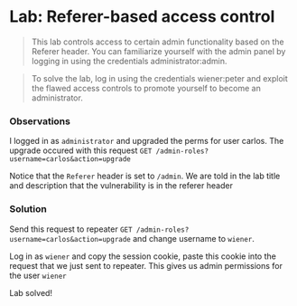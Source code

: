 # Lab: Referer-based access control

>This lab controls access to certain admin functionality based on the Referer header. You can familiarize yourself with the admin panel by logging in using the credentials administrator:admin.

>To solve the lab, log in using the credentials wiener:peter and exploit the flawed access controls to promote yourself to become an administrator.

### Observations
I logged in as `administrator` and upgraded the perms for user carlos. The upgrade occured with this request `GET /admin-roles?username=carlos&action=upgrade`

Notice that the `Referer` header is set to `/admin`. We are told in the lab title and description that the vulnerability is in the referer header

### Solution
Send this request to repeater `GET /admin-roles?username=carlos&action=upgrade` and change username to `wiener`.

Log in as `wiener` and copy the session cookie, paste this cookie into the request that we just sent to repeater. This gives us admin permissions for the user `wiener`

Lab solved!